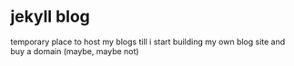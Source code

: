 # jekyll blog

temporary place to host my blogs till i start building my own blog site and buy a domain (maybe, maybe not)

